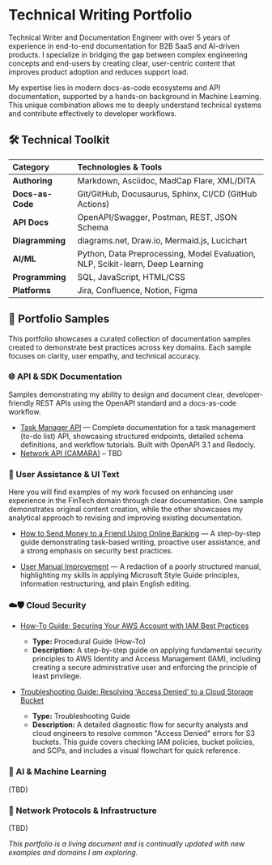 # Technical Writing Portfolio

Technical Writer and Documentation Engineer with over 5 years of experience in end-to-end documentation for B2B SaaS and AI-driven products. I specialize in bridging the gap between complex engineering concepts and end-users by creating clear, user-centric content that improves product adoption and reduces support load.

My expertise lies in modern docs-as-code ecosystems and API documentation, supported by a hands-on background in Machine Learning. This unique combination allows me to deeply understand technical systems and contribute effectively to developer workflows.

## 🛠️ Technical Toolkit

| Category          | Technologies & Tools                                                                 |
| :---------------- | :----------------------------------------------------------------------------------- |
| **Authoring**     | Markdown, Asciidoc, MadCap Flare, XML/DITA                                           |
| **Docs-as-Code**  | Git/GitHub, Docusaurus, Sphinx, CI/CD (GitHub Actions)                               |
| **API Docs**      | OpenAPI/Swagger, Postman, REST, JSON Schema                                          |
| **Diagramming**   | diagrams.net, Draw.io, Mermaid.js, Lucichart                                         |
| **AI/ML**         | Python, Data Preprocessing, Model Evaluation, NLP, Scikit-learn, Deep Learning   |
| **Programming**   | SQL, JavaScript, HTML/CSS                                                            |
| **Platforms**     | Jira, Confluence, Notion, Figma                                                      |

## 📁 Portfolio Samples

This portfolio showcases a curated collection of documentation samples created to demonstrate best practices across key domains. Each sample focuses on clarity, user empathy, and technical accuracy.

### 🌐 API & SDK Documentation

Samples demonstrating my ability to design and document clear, developer-friendly REST APIs using the OpenAPI standard and a docs-as-code workflow.

*   [Task Manager API](API/task-manager-api/overview.md) — Complete documentation for a task management (to-do list) API, showcasing structured endpoints, detailed schema definitions, and workflow tutorials. Built with OpenAPI 3.1 and Redocly.
*   [Network API (CAMARA)](API/network-api/overview.md) – TBD

### 📱 User Assistance & UI Text

Here you will find examples of my work focused on enhancing user experience in the FinTech domain through clear documentation. One sample demonstrates original content creation, while the other showcases my analytical approach to revising and improving existing documentation.

* [How to Send Money to a Friend Using Online Banking](UserGuide/add-edit-user-fix.md) — A step-by-step guide demonstrating task-based writing, proactive user assistance, and a strong emphasis on security best practices.

* [User Manual Improvement](/UserGuide/fintech-mobile-bank-guide.md) — A redaction of a poorly structured manual, highlighting my skills in applying Microsoft Style Guide principles, information restructuring, and plain English editing.

### ☁️🛡️ Cloud Security

- [How-To Guide: Securing Your AWS Account with IAM Best Practices](CloudSecurity/how-to-secure-aws-iam.md)
  - **Type:** Procedural Guide (How-To)
  - **Description:** A step-by-step guide on applying fundamental security principles to AWS Identity and Access Management (IAM), including creating a secure administrative user and enforcing the principle of least privilege.

- [Troubleshooting Guide: Resolving 'Access Denied' to a Cloud Storage Bucket](CloudSecurity/troubleshooting-s3-access-denied-guide.md)
  - **Type:** Troubleshooting Guide
  - **Description:** A detailed diagnostic flow for security analysts and cloud engineers to resolve common "Access Denied" errors for S3 buckets. This guide covers checking IAM policies, bucket policies, and SCPs, and includes a visual flowchart for quick reference.

### 🤖 AI & Machine Learning
(TBD)

### 🔋 Network Protocols & Infrastructure
(TBD)

*This portfolio is a living document and is continually updated with new examples and domains I am exploring.*